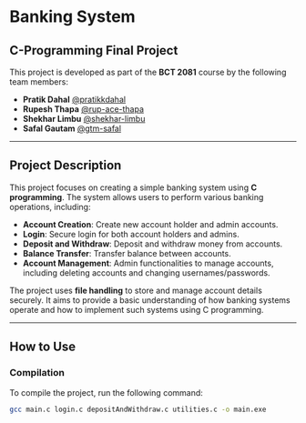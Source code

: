 # Banking System  
## C-Programming Final Project  

This project is developed as part of the **BCT 2081** course by the following team members:  

- **Pratik Dahal** [@pratikkdahal](https://github.com/pratikkdahal)  
- **Rupesh Thapa** [@rup-ace-thapa](https://github.com/rup-ace-thapa)  
- **Shekhar Limbu** [@shekhar-limbu](https://github.com/shekhar-limbu)  
- **Safal Gautam** [@gtm-safal](https://github.com/gtm-safal)  

---

## Project Description  
This project focuses on creating a simple banking system using **C programming**. The system allows users to perform various banking operations, including:  

- **Account Creation**: Create new account holder and admin accounts.  
- **Login**: Secure login for both account holders and admins.  
- **Deposit and Withdraw**: Deposit and withdraw money from accounts.  
- **Balance Transfer**: Transfer balance between accounts.  
- **Account Management**: Admin functionalities to manage accounts, including deleting accounts and changing usernames/passwords.  

The project uses **file handling** to store and manage account details securely. It aims to provide a basic understanding of how banking systems operate and how to implement such systems using C programming.  

---

## How to Use  

### Compilation  
To compile the project, run the following command:  
```sh
gcc main.c login.c depositAndWithdraw.c utilities.c -o main.exe